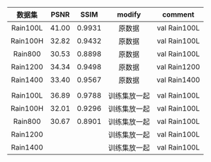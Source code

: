 |  数据集  | PSNR  |  SSIM  |    modify    |   comment    |
| :------: | :---: | :----: | :----------: | :----------: |
| Rain100L | 41.00 | 0.9931 |    原数据    | val Rain100L |
| Rain100H | 32.82 | 0.9432 |    原数据    | val Rain100L |
| Rain800  | 30.53 | 0.8898 |    原数据    | val Rain100L |
| Rain1200 | 34.34 | 0.9498 |    原数据    | val Rain1200 |
| Rain1400 | 33.40 | 0.9567 |    原数据    | val Rain1400 |
|          |       |        |              |              |
| Rain100L | 36.89 | 0.9788 | 训练集放一起 | val Rain100L |
| Rain100H | 32.01 | 0.9296 | 训练集放一起 | val Rain100L |
| Rain800  | 30.67 | 0.8901 | 训练集放一起 | val Rain100L |
| Rain1200 |       |        | 训练集放一起 | val Rain100L |
| Rain1400 |       |        | 训练集放一起 | val Rain100L |

